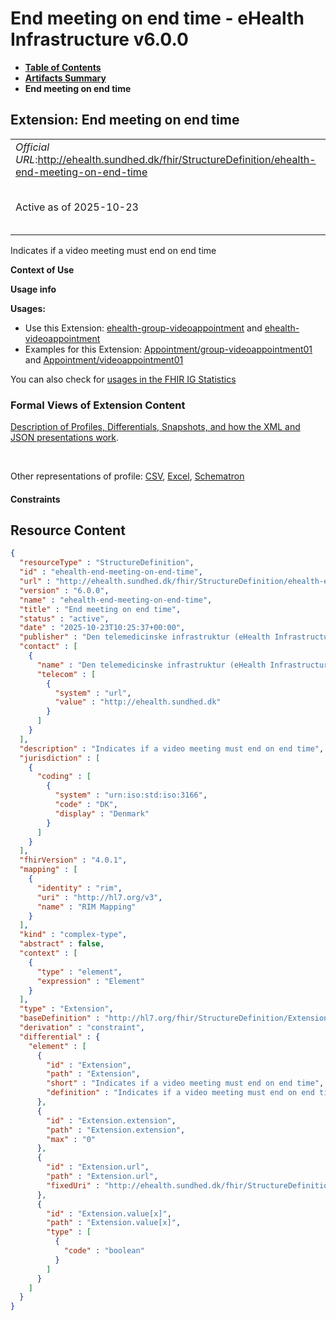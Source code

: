 # End meeting on end time - eHealth Infrastructure v6.0.0

* [**Table of Contents**](toc.md)
* [**Artifacts Summary**](artifacts.md)
* **End meeting on end time**

## Extension: End meeting on end time 

| | |
| :--- | :--- |
| *Official URL*:http://ehealth.sundhed.dk/fhir/StructureDefinition/ehealth-end-meeting-on-end-time | *Version*:6.0.0 |
| Active as of 2025-10-23 | *Computable Name*:ehealth-end-meeting-on-end-time |

Indicates if a video meeting must end on end time

**Context of Use**

**Usage info**

**Usages:**

* Use this Extension: [ehealth-group-videoappointment](StructureDefinition-ehealth-group-videoappointment.md) and [ehealth-videoappointment](StructureDefinition-ehealth-videoappointment.md)
* Examples for this Extension: [Appointment/group-videoappointment01](Appointment-group-videoappointment01.md) and [Appointment/videoappointment01](Appointment-videoappointment01.md)

You can also check for [usages in the FHIR IG Statistics](https://packages2.fhir.org/xig/dk.ehealth.sundhed.fhir.ig.core|current/StructureDefinition/ehealth-end-meeting-on-end-time)

### Formal Views of Extension Content

 [Description of Profiles, Differentials, Snapshots, and how the XML and JSON presentations work](http://build.fhir.org/ig/FHIR/ig-guidance/readingIgs.html#structure-definitions). 

 

Other representations of profile: [CSV](StructureDefinition-ehealth-end-meeting-on-end-time.csv), [Excel](StructureDefinition-ehealth-end-meeting-on-end-time.xlsx), [Schematron](StructureDefinition-ehealth-end-meeting-on-end-time.sch) 

#### Constraints



## Resource Content

```json
{
  "resourceType" : "StructureDefinition",
  "id" : "ehealth-end-meeting-on-end-time",
  "url" : "http://ehealth.sundhed.dk/fhir/StructureDefinition/ehealth-end-meeting-on-end-time",
  "version" : "6.0.0",
  "name" : "ehealth-end-meeting-on-end-time",
  "title" : "End meeting on end time",
  "status" : "active",
  "date" : "2025-10-23T10:25:37+00:00",
  "publisher" : "Den telemedicinske infrastruktur (eHealth Infrastructure)",
  "contact" : [
    {
      "name" : "Den telemedicinske infrastruktur (eHealth Infrastructure)",
      "telecom" : [
        {
          "system" : "url",
          "value" : "http://ehealth.sundhed.dk"
        }
      ]
    }
  ],
  "description" : "Indicates if a video meeting must end on end time",
  "jurisdiction" : [
    {
      "coding" : [
        {
          "system" : "urn:iso:std:iso:3166",
          "code" : "DK",
          "display" : "Denmark"
        }
      ]
    }
  ],
  "fhirVersion" : "4.0.1",
  "mapping" : [
    {
      "identity" : "rim",
      "uri" : "http://hl7.org/v3",
      "name" : "RIM Mapping"
    }
  ],
  "kind" : "complex-type",
  "abstract" : false,
  "context" : [
    {
      "type" : "element",
      "expression" : "Element"
    }
  ],
  "type" : "Extension",
  "baseDefinition" : "http://hl7.org/fhir/StructureDefinition/Extension",
  "derivation" : "constraint",
  "differential" : {
    "element" : [
      {
        "id" : "Extension",
        "path" : "Extension",
        "short" : "Indicates if a video meeting must end on end time",
        "definition" : "Indicates if a video meeting must end on end time"
      },
      {
        "id" : "Extension.extension",
        "path" : "Extension.extension",
        "max" : "0"
      },
      {
        "id" : "Extension.url",
        "path" : "Extension.url",
        "fixedUri" : "http://ehealth.sundhed.dk/fhir/StructureDefinition/ehealth-end-meeting-on-end-time"
      },
      {
        "id" : "Extension.value[x]",
        "path" : "Extension.value[x]",
        "type" : [
          {
            "code" : "boolean"
          }
        ]
      }
    ]
  }
}

```
